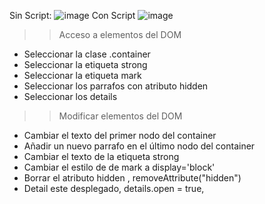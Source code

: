 Sin Script:
![image](https://github.com/user-attachments/assets/5dbe10d5-ff02-40f1-8ea3-5825d90084c5)
Con Script
![image](https://github.com/user-attachments/assets/4db99e35-173b-4946-aa6e-ac5994cf4cd7)
>> Acceso a elementos del DOM
-  Seleccionar la clase .container
-  Seleccionar la etiqueta strong
-  Seleccionar la etiqueta mark
-  Seleccionar los parrafos con atributo hidden
-  Seleccionar los details

>> Modificar elementos del DOM
-  Cambiar el texto del primer nodo del container
-  Añadir un nuevo parrafo en el último nodo del container
- Cambiar el texto de la etiqueta strong
- Cambiar el estilo de de mark a display='block'
- Borrar el atributo hidden , removeAttribute("hidden")
-  Detail este desplegado, details.open = true,

